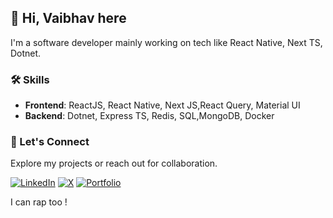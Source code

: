## 👋 Hi, Vaibhav here

I'm a software developer mainly working on tech like React Native, Next TS, Dotnet.

### 🛠️ Skills
- **Frontend**: ReactJS, React Native, Next JS,React Query, Material UI
- **Backend**: Dotnet, Express TS, Redis, SQL,MongoDB, Docker

### 🚀 Let's Connect
Explore my projects or reach out for collaboration.

[![LinkedIn](https://img.shields.io/badge/linkedin-%230077B5.svg?style=for-the-badge&logo=linkedin&logoColor=white)](https://www.linkedin.com/in/vaibhav-tripathi-4bb644223/) [![X](https://img.shields.io/badge/X-%23000000.svg?style=for-the-badge&logo=X&logoColor=white)](https://x.com/ThinksVaibhav) [![Portfolio](https://img.shields.io/badge/Portfolio-8A2BE2)](https://vaibhav-dev-kappa.vercel.app/)

I can rap too !
